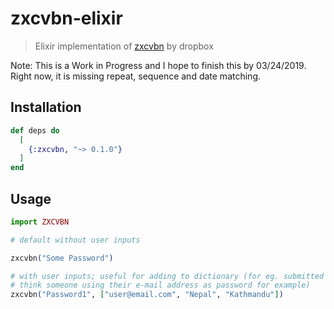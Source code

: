 # zxcvbn-elixir
> Elixir implementation of [zxcvbn](https://github.com/dropbox/zxcvbn) by dropbox

Note: This is a Work in Progress and I hope to finish this by 03/24/2019. Right now, it is missing repeat, sequence and date matching.

## Installation

```elixir
def deps do
  [
    {:zxcvbn, "~> 0.1.0"}
  ]
end
```

## Usage

```elixir
import ZXCVBN

# default without user inputs

zxcvbn("Some Password")

# with user inputs; useful for adding to dictionary (for eg. submitted form inputs;
# think someone using their e-mail address as password for example)
zxcvbn("Password1", ["user@email.com", "Nepal", "Kathmandu"])
```
